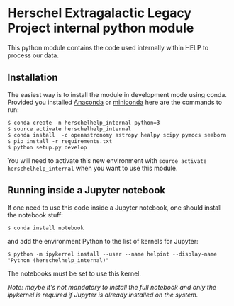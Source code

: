 Herschel Extragalactic Legacy Project internal python module
============================================================

This python module contains the code used internally within HELP to process our
data.

Installation
------------

The easiest way is to install the module in development mode using conda.
Provided you installed [Anaconda](https://www.continuum.io/) or
[miniconda](http://conda.pydata.org/miniconda.html) here are the commands to
run:

```Shell
$ conda create -n herschelhelp_internal python=3
$ source activate herschelhelp_internal
$ conda install  -c openastronomy astropy healpy scipy pymocs seaborn
$ pip install -r requirements.txt
$ python setup.py develop
```

You will need to activate this new environment with `source activate
herschelhelp_internal` when you want to use this module.

Running inside a Jupyter notebook
---------------------------------

If one need to use this code inside a Jupyter notebook, one should install the
notebook stuff:

```Shell
$ conda install notebook
```

and add the environment Python to the list of kernels for Jupyter:

```Shell
$ python -m ipykernel install --user --name helpint --display-name "Python (herschelhelp_internal)"
```

The notebooks must be set to use this kernel.

*Note: maybe it's not mandatory to install the full notebook and only the
ipykernel is required if Jupyter is already installed on the system.*

